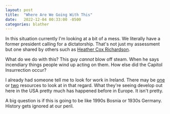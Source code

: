 ```yaml
---
layout: post
title:  "Where Are We Going With This"
date:   2022-12-04 00:33:00 -0500
categories: blather
---
```

In this situation currently I'm looking at a bit of a mess.  We literally have a former president calling for a dictatorship.  That's not just my assessment but one shared by others such as [Heather Cox Richardson](https://heathercoxrichardson.substack.com/p/december-3-2022).

What do we do with this?  This guy *cannot* blow off steam.  When he says incendiary things people wind up acting on them.  How else did the Capitol Insurrection occur?

I already had someone tell me to look for work in Ireland.  There may be [one](https://www.churchofchrist.ie/) or [two](https://thechurchofchrist.ie/) resources to look at in that regard.  What they're seeing develop out here in the USA pretty much has happened before in Europe.  It isn't pretty.

A big question is if this is going to be like 1990s Bosnia or 1930s Germany.  History gets ignored at our peril.